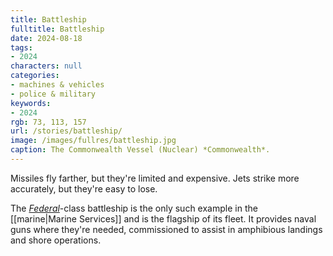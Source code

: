 ```yaml
---
title: Battleship
fulltitle: Battleship
date: 2024-08-18
tags:
- 2024
characters: null
categories:
- machines & vehicles
- police & military
keywords:
- 2024
rgb: 73, 113, 157
url: /stories/battleship/
image: /images/fullres/battleship.jpg
caption: The Commonwealth Vessel (Nuclear) *Commonwealth*.
---
```

Missiles fly farther, but they're limited and expensive. Jets strike more accurately, but they're easy to lose.

The [*Federal*](/federal-class/)-class battleship is the only such example in the [[marine|Marine Services]] and is the flagship of its fleet. It provides naval guns where they're needed, commissioned to assist in amphibious landings and shore operations.